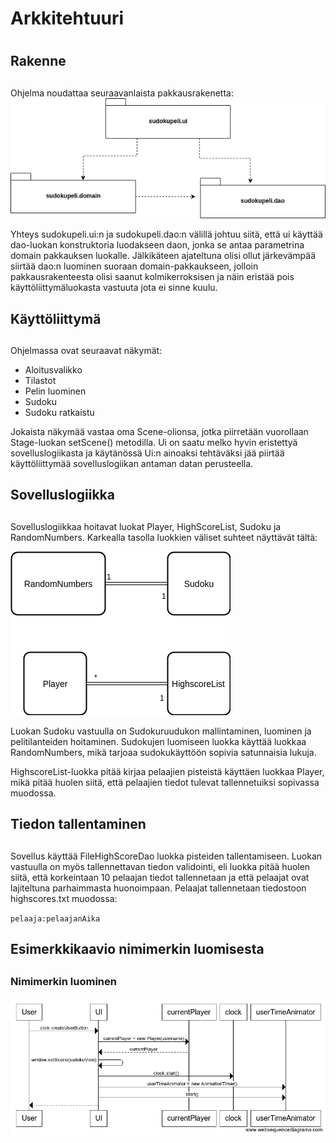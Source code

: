 
# Arkkitehtuuri <h1>

## Rakenne <h2>

Ohjelma noudattaa seuraavanlaista pakkausrakenetta:
![Pakkausrakenne](https://github.com/Roeoeri/otharkka2019/blob/master/dokumentointi/Pakkausrakenne.png)

Yhteys sudokupeli.ui:n ja sudokupeli.dao:n välillä johtuu siitä, että ui käyttää dao-luokan konstruktoria luodakseen daon, jonka se antaa parametrina domain pakkauksen luokalle. Jälkikäteen ajateltuna olisi ollut järkevämpää siirtää dao:n luominen suoraan domain-pakkaukseen, jolloin pakkausrakenteesta olisi saanut kolmikerroksisen ja näin eristää pois käyttöliittymäluokasta vastuuta jota ei sinne kuulu.

## Käyttöliittymä <h2>

Ohjelmassa ovat seuraavat näkymät:

- Aloitusvalikko
- Tilastot
- Pelin luominen
- Sudoku
- Sudoku ratkaistu

Jokaista näkymää vastaa oma Scene-olionsa, jotka piirretään vuorollaan Stage-luokan setScene() metodilla. Ui on saatu melko hyvin eristettyä sovelluslogiikasta ja käytänössä Ui:n ainoaksi tehtäväksi jää piirtää käyttöliittymää sovelluslogiikan antaman datan perusteella. 

## Sovelluslogiikka <h2>

Sovelluslogiikkaa hoitavat luokat Player, HighScoreList, Sudoku ja RandomNumbers. Karkealla tasolla luokkien väliset suhteet näyttävät tältä:

![Luokkakaavio](https://github.com/Roeoeri/otharkka2019/blob/master/dokumentointi/Luokkakaavio.png)

Luokan Sudoku vastuulla on Sudokuruudukon mallintaminen, luominen ja pelitilanteiden hoitaminen. Sudokujen luomiseen luokka käyttää luokkaa RandomNumbers, mikä tarjoaa sudokukäyttöön sopivia satunnaisia lukuja. 

HighscoreList-luokka pitää kirjaa pelaajien pisteistä käyttäen luokkaa Player, mikä pitää huolen siitä, että pelaajien tiedot tulevat tallennetuiksi sopivassa muodossa. 


## Tiedon tallentaminen <h2>

Sovellus käyttää FileHighScoreDao luokka pisteiden tallentamiseen. Luokan vastuulla on myös tallennettavan tiedon validointi, eli luokka pitää huolen siitä, että korkeintaan 10 pelaajan tiedot tallennetaan ja että pelaajat ovat lajiteltuna parhaimmasta huonoimpaan. Pelaajat tallennetaan tiedostoon highscores.txt muodossa: 

`pelaaja:pelaajanAika`

## Esimerkkikaavio nimimerkin luomisesta <h2>

### Nimimerkin luominen
![Sekvenssikaavio](https://github.com/Roeoeri/otharkka2019/blob/master/dokumentointi/sekvenssikaavioKirjautuminen.png)







